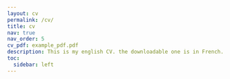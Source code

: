 ```yaml
---
layout: cv
permalink: /cv/
title: cv
nav: true
nav_order: 5
cv_pdf: example_pdf.pdf
description: This is my english CV. the downloadable one is in French.
toc:
  sidebar: left
---
```

